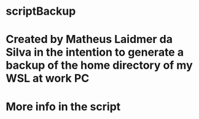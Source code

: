 # scriptBackup
# Created by Matheus Laidmer da Silva in the intention to generate a backup of the home directory of my WSL at work PC
# More info in the script
